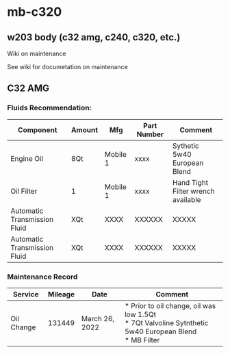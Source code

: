 # mb-c320
## w203 body (c32 amg, c240, c320, etc.)
Wiki on maintenance

See wiki for documetation on maintenance
 
## C32 AMG
### Fluids Recommendation:
Component | Amount | Mfg | Part Number | Comment
--- | --- | --- | --- | ---
Engine Oil | 8Qt | Mobile 1 | xxxx | Sythetic 5w40 European Blend
Oil Filter | 1 | Mobile 1 | xxxx | Hand Tight <br> Filter wrench available
Automatic Transmission Fluid | XQt | XXXX | XXXXXX | XXXXX
Automatic Transmission Fluid | XQt | XXXX | XXXXXX | XXXXX

### Maintenance Record

Service | Mileage | Date | Comment
--- | --- | --- | ---
Oil Change | 131449 | March 26, 2022 | * Prior to oil change, oil was low 1.5Qt <br> * 7Qt Valvoline Sytnthetic 5w40 European Blend <br> * MB Filter <br> 






